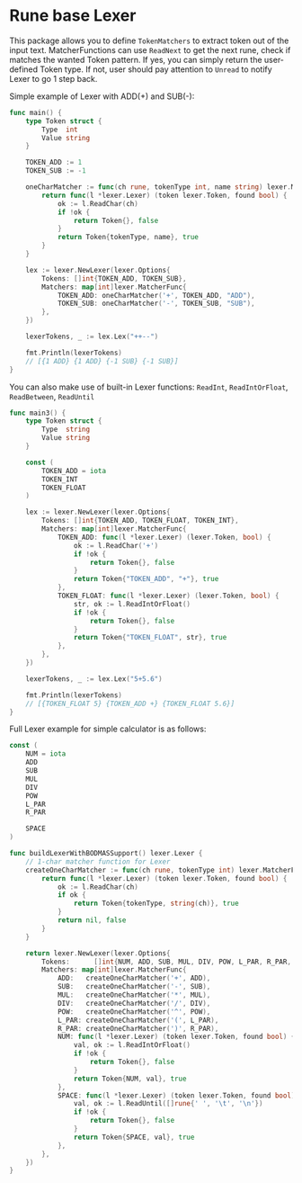 # Rune base Lexer

This package allows you to define `TokenMatchers` to extract token out of the input text.
MatcherFunctions can use `ReadNext` to get the next rune, check if matches the wanted Token pattern. If yes, you can simply return the user-defined Token type. If not, user should pay attention to `Unread` to notify Lexer to go 1 step back.

Simple example of Lexer with ADD(+) and SUB(-):
```go
func main() {
	type Token struct {
		Type  int
		Value string
	}

	TOKEN_ADD := 1
	TOKEN_SUB := -1

	oneCharMatcher := func(ch rune, tokenType int, name string) lexer.MatcherFunc {
		return func(l *lexer.Lexer) (token lexer.Token, found bool) {
			ok := l.ReadChar(ch)
			if !ok {
				return Token{}, false
			}
			return Token{tokenType, name}, true
		}
	}

	lex := lexer.NewLexer(lexer.Options{
		Tokens: []int{TOKEN_ADD, TOKEN_SUB},
		Matchers: map[int]lexer.MatcherFunc{
			TOKEN_ADD: oneCharMatcher('+', TOKEN_ADD, "ADD"),
			TOKEN_SUB: oneCharMatcher('-', TOKEN_SUB, "SUB"),
		},
	})

	lexerTokens, _ := lex.Lex("++--")

	fmt.Println(lexerTokens)
	// [{1 ADD} {1 ADD} {-1 SUB} {-1 SUB}]
}
```

You can also make use of built-in Lexer functions: `ReadInt`, `ReadIntOrFloat`, `ReadBetween`, `ReadUntil`
```go
func main3() {
	type Token struct {
		Type  string
		Value string
	}

	const (
		TOKEN_ADD = iota
		TOKEN_INT
		TOKEN_FLOAT
	)

	lex := lexer.NewLexer(lexer.Options{
		Tokens: []int{TOKEN_ADD, TOKEN_FLOAT, TOKEN_INT},
		Matchers: map[int]lexer.MatcherFunc{
			TOKEN_ADD: func(l *lexer.Lexer) (lexer.Token, bool) {
				ok := l.ReadChar('+')
				if !ok {
					return Token{}, false
				}
				return Token{"TOKEN_ADD", "+"}, true
			},
			TOKEN_FLOAT: func(l *lexer.Lexer) (lexer.Token, bool) {
				str, ok := l.ReadIntOrFloat()
				if !ok {
					return Token{}, false
				}
				return Token{"TOKEN_FLOAT", str}, true
			},
		},
	})

	lexerTokens, _ := lex.Lex("5+5.6")

	fmt.Println(lexerTokens)
	// [{TOKEN_FLOAT 5} {TOKEN_ADD +} {TOKEN_FLOAT 5.6}]
}
```


Full Lexer example for simple calculator is as follows:
```go
const (
	NUM = iota
	ADD
	SUB
	MUL
	DIV
	POW
	L_PAR
	R_PAR

	SPACE
)

func buildLexerWithBODMASSupport() lexer.Lexer {
	// 1-char matcher function for Lexer
	createOneCharMatcher := func(ch rune, tokenType int) lexer.MatcherFunc {
		return func(l *lexer.Lexer) (token lexer.Token, found bool) {
			ok := l.ReadChar(ch)
			if ok {
				return Token{tokenType, string(ch)}, true
			}
			return nil, false
		}
	}

	return lexer.NewLexer(lexer.Options{
		Tokens:      []int{NUM, ADD, SUB, MUL, DIV, POW, L_PAR, R_PAR, SPACE},
		Matchers: map[int]lexer.MatcherFunc{
			ADD:   createOneCharMatcher('+', ADD),
			SUB:   createOneCharMatcher('-', SUB),
			MUL:   createOneCharMatcher('*', MUL),
			DIV:   createOneCharMatcher('/', DIV),
			POW:   createOneCharMatcher('^', POW),
			L_PAR: createOneCharMatcher('(', L_PAR),
			R_PAR: createOneCharMatcher(')', R_PAR),
			NUM: func(l *lexer.Lexer) (token lexer.Token, found bool) {
				val, ok := l.ReadIntOrFloat()
				if !ok {
					return Token{}, false
				}
				return Token{NUM, val}, true
			},
			SPACE: func(l *lexer.Lexer) (token lexer.Token, found bool) {
				val, ok := l.ReadUntil([]rune{' ', '\t', '\n'})
				if !ok {
					return Token{}, false
				}
				return Token{SPACE, val}, true
			},
		},
	})
}

```